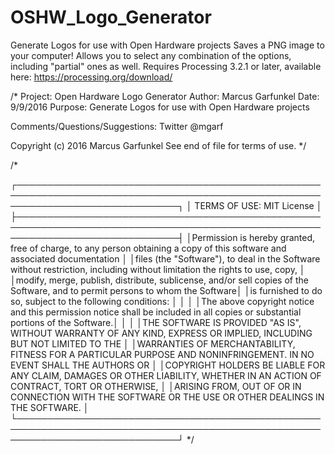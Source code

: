 # OSHW_Logo_Generator
Generate Logos for use with Open Hardware projects
Saves a PNG image to your computer!
Allows you to select any combination of the options, including "partial" ones as well.
Requires Processing 3.2.1 or later, available here: https://processing.org/download/

/*
Project: Open Hardware Logo Generator
Author: Marcus Garfunkel
Date: 9/9/2016
Purpose: Generate Logos for use with Open Hardware projects

Comments/Questions/Suggestions: Twitter @mgarf

Copyright (c) 2016 Marcus Garfunkel
See end of file for terms of use. 
*/


/*

┌──────────────────────────────────────────────────────────────────────────────────────────────────────────────────────────────┐
│                                                   TERMS OF USE: MIT License                                                  │                                                            
├──────────────────────────────────────────────────────────────────────────────────────────────────────────────────────────────┤
│Permission is hereby granted, free of charge, to any person obtaining a copy of this software and associated documentation    │ 
│files (the "Software"), to deal in the Software without restriction, including without limitation the rights to use, copy,    │
│modify, merge, publish, distribute, sublicense, and/or sell copies of the Software, and to permit persons to whom the Software│
│is furnished to do so, subject to the following conditions:                                                                   │
│                                                                                                                              │
│The above copyright notice and this permission notice shall be included in all copies or substantial portions of the Software.│
│                                                                                                                              │
│THE SOFTWARE IS PROVIDED "AS IS", WITHOUT WARRANTY OF ANY KIND, EXPRESS OR IMPLIED, INCLUDING BUT NOT LIMITED TO THE          │
│WARRANTIES OF MERCHANTABILITY, FITNESS FOR A PARTICULAR PURPOSE AND NONINFRINGEMENT. IN NO EVENT SHALL THE AUTHORS OR         │
│COPYRIGHT HOLDERS BE LIABLE FOR ANY CLAIM, DAMAGES OR OTHER LIABILITY, WHETHER IN AN ACTION OF CONTRACT, TORT OR OTHERWISE,   │
│ARISING FROM, OUT OF OR IN CONNECTION WITH THE SOFTWARE OR THE USE OR OTHER DEALINGS IN THE SOFTWARE.                         │
└──────────────────────────────────────────────────────────────────────────────────────────────────────────────────────────────┘
*/
